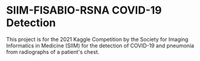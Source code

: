 # SIIM-FISABIO-RSNA COVID-19 Detection
This project is for the 2021 Kaggle Competition by the Society for Imaging Informatics in Medicine (SIIM) for the detection of COVID-19 and pneumonia from radiographs of a patient's chest.
